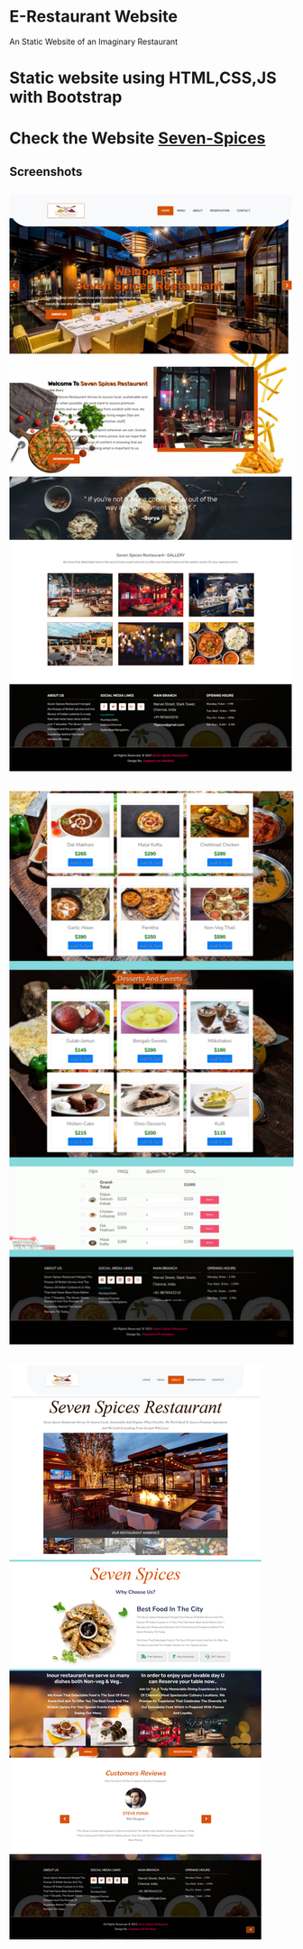 # E-Restaurant Website
An Static Website of an Imaginary Restaurant
# Static website using HTML,CSS,JS with Bootstrap
# Check the Website <a href='# Static website using HTML,CSS,JS with Bootstrap'>Seven-Spices</a>

## Screenshots

## ![Output Screenshot](output/SEVEN-SPICES-501x1024.png)

## ![](output/SEVEN-SPICES-MENU-2-526x1024.png)

## ![](output/ABOUT-US.png)

